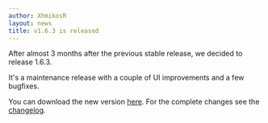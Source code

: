 ```yaml
---
author: XhmikosR
layout: news
title: v1.6.3 is released
---
```


After almost 3 months after the previous stable release, we decided to release 1.6.3.

<!--more-->

It's a maintenance release with a couple of UI improvements and a few bugfixes.

You can download the new version [here](/downloads/).
For the complete changes see the [changelog](/changelog/).
